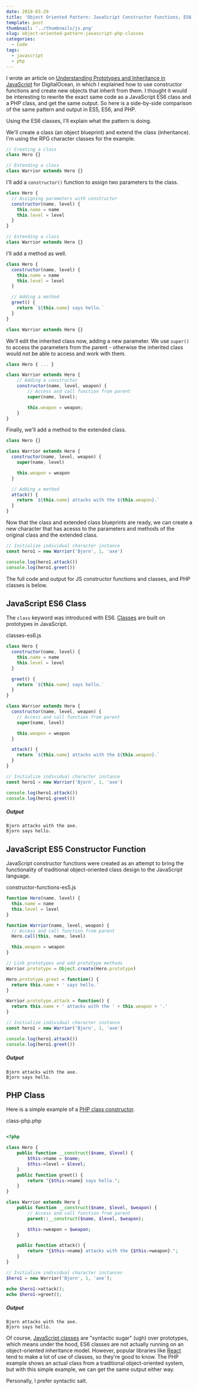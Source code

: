 ```yaml
---
date: 2018-03-29
title: 'Object Oriented Pattern: JavaScript Constructor Functions, ES6 Classes, and PHP Classes'
template: post
thumbnail: '../thumbnails/js.png'
slug: object-oriented-pattern-javascript-php-classes
categories:
  - Code
tags:
  - javascript
  - php
---
```


I wrote an article on [Understanding Prototypes and Inheritance in JavaScript](https://www.digitalocean.com/community/tutorials/understanding-prototypes-and-inheritance-in-javascript) for DigitalOcean, in which I explained how to use constructor functions and create new objects that inherit from them. I thought it would be interesting to rewrite the exact same code as a JavaScript ES6 class and a PHP class, and get the same output. So here is a side-by-side comparison of the same pattern and output in ES5, ES6, and PHP.

Using the ES6 classes, I'll explain what the pattern is doing.

We'll create a class (an object blueprint) and extend the class (inheritance). I'm using the RPG character classes for the example.

```js
// Creating a class
class Hero {}

// Extending a class
class Warrior extends Hero {}
```

I'll add a `constructor()` function to assign two parameters to the class.

```js
class Hero {
  // Assigning parameters with constructor
  constructor(name, level) {
    this.name = name
    this.level = level
  }
}

// Extending a class
class Warrior extends Hero {}
```

I'll add a method as well.

```js
class Hero {
  constructor(name, level) {
    this.name = name
    this.level = level
  }

  // Adding a method
  greet() {
    return `${this.name} says hello.`
  }
}

class Warrior extends Hero {}
```

We'll edit the inherited class now, adding a new parameter. We use `super()` to access the parameters from the parent - otherwise the inherited class would not be able to access and work with them.

```js
class Hero { ... }

class Warrior extends Hero {
    // Adding a constructor
    constructor(name, level, weapon) {
        // Access and call function from parent
        super(name, level);

        this.weapon = weapon;
    }
}
```

Finally, we'll add a method to the extended class.

```js
class Hero {}

class Warrior extends Hero {
  constructor(name, level, weapon) {
    super(name, level)

    this.weapon = weapon
  }

  // Adding a method
  attack() {
    return `${this.name} attacks with the ${this.weapon}.`
  }
}
```

Now that the class and extended class blueprints are ready, we can create a new character that has acesss to the parameters and methods of the original class and the extended class.

```js
// Initialize individual character instance
const hero1 = new Warrior('Bjorn', 1, 'axe')

console.log(hero1.attack())
console.log(hero1.greet())
```

The full code and output for JS constructor functions and classes, and PHP classes is below.

## JavaScript ES6 Class

The `class` keyword was introduced with ES6. [Classes](https://developer.mozilla.org/en-US/docs/Web/JavaScript/Reference/Classes) are built on prototypes in JavaScript.

<div class="filename">classes-es6.js</div>

```js
class Hero {
  constructor(name, level) {
    this.name = name
    this.level = level
  }

  greet() {
    return `${this.name} says hello.`
  }
}

class Warrior extends Hero {
  constructor(name, level, weapon) {
    // Access and call function from parent
    super(name, level)

    this.weapon = weapon
  }

  attack() {
    return `${this.name} attacks with the ${this.weapon}.`
  }
}

// Initialize individual character instance
const hero1 = new Warrior('Bjorn', 1, 'axe')

console.log(hero1.attack())
console.log(hero1.greet())
```

##### Output

```terminal
Bjorn attacks with the axe.
Bjorn says hello.
```

## JavaScript ES5 Constructor Function

JavaScript constructor functions were created as an attempt to bring the functionality of traditional object-oriented class design to the JavaScript language.

<div class="filename">constructor-functions-es5.js</div>

```js
function Hero(name, level) {
  this.name = name
  this.level = level
}

function Warrior(name, level, weapon) {
  // Access and call function from parent
  Hero.call(this, name, level)

  this.weapon = weapon
}

// Link prototypes and add prototype methods
Warrior.prototype = Object.create(Hero.prototype)

Hero.prototype.greet = function() {
  return this.name + ' says hello.'
}

Warrior.prototype.attack = function() {
  return this.name + ' attacks with the ' + this.weapon + '.'
}

// Initialize individual character instance
const hero1 = new Warrior('Bjorn', 1, 'axe')

console.log(hero1.attack())
console.log(hero1.greet())
```

##### Output

```terminal
Bjorn attacks with the axe.
Bjorn says hello.
```

## PHP Class

Here is a simple example of a [PHP class constructor](http://php.net/manual/en/language.oop5.decon.php).

<div class="filename">class-php.php</div>

```php

<?php

class Hero {
    public function __construct($name, $level) {
        $this->name = $name;
        $this->level = $level;
    }
    public function greet() {
        return "{$this->name} says hello.";
    }
}

class Warrior extends Hero {
    public function __construct($name, $level, $weapon) {
        // Access and call function from parent
        parent::__construct($name, $level, $weapon);

        $this->weapon = $weapon;
    }

    public function attack() {
        return "{$this->name} attacks with the {$this->weapon}.";
    }
}

// Initialize individual character instances
$hero1 = new Warrior('Bjorn', 1, 'axe');

echo $hero1->attack();
echo $hero1->greet();
```

##### Output

```terminal
Bjorn attacks with the axe.
Bjorn says hello.
```

Of course, [JavaScript classes](https://developer.mozilla.org/en-US/docs/Web/JavaScript/Reference/Classes) are "syntactic sugar" (ugh) over prototypes, which means under the hood, ES6 classes are not actually running on an object-oriented inheritance model. However, popular libraries like [React](https://reactjs.org) tend to make a lot of use of classes, so they're good to know. The PHP example shows an actual class from a traditional object-oriented system, but with this simple example, we can get the same output either way.

Personally, I prefer syntactic salt.
